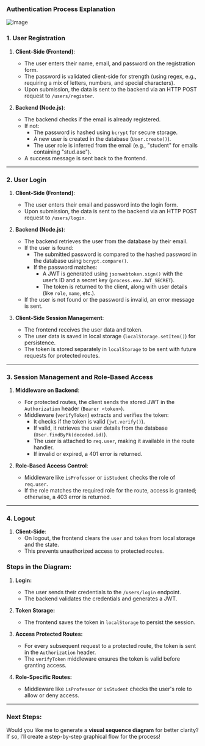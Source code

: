 ### Authentication Process Explanation
![image](https://github.com/user-attachments/assets/63719496-14b1-4215-bfef-a8bb00e0598e)


### **1. User Registration**

1. **Client-Side (Frontend)**:
   - The user enters their name, email, and password on the registration form.
   - The password is validated client-side for strength (using regex, e.g., requiring a mix of letters, numbers, and special characters).
   - Upon submission, the data is sent to the backend via an HTTP POST request to `/users/register`.

2. **Backend (Node.js)**:
   - The backend checks if the email is already registered.
   - If not:
     - The password is hashed using `bcrypt` for secure storage.
     - A new user is created in the database (`User.create()`).
     - The user role is inferred from the email (e.g., "student" for emails containing "stud.ase").
   - A success message is sent back to the frontend.

---

### **2. User Login**

1. **Client-Side (Frontend)**:
   - The user enters their email and password into the login form.
   - Upon submission, the data is sent to the backend via an HTTP POST request to `/users/login`.

2. **Backend (Node.js)**:
   - The backend retrieves the user from the database by their email.
   - If the user is found:
     - The submitted password is compared to the hashed password in the database using `bcrypt.compare()`.
     - If the password matches:
       - A JWT is generated using `jsonwebtoken.sign()` with the user’s ID and a secret key (`process.env.JWT_SECRET`).
       - The token is returned to the client, along with user details (like `role`, `name`, etc.).
   - If the user is not found or the password is invalid, an error message is sent.

3. **Client-Side Session Management**:
   - The frontend receives the user data and token.
   - The user data is saved in local storage (`localStorage.setItem()`) for persistence.
   - The token is stored separately in `localStorage` to be sent with future requests for protected routes.

---

### **3. Session Management and Role-Based Access**

1. **Middleware on Backend**:
   - For protected routes, the client sends the stored JWT in the `Authorization` header (`Bearer <token>`).
   - Middleware (`verifyToken`) extracts and verifies the token:
     - It checks if the token is valid (`jwt.verify()`).
     - If valid, it retrieves the user details from the database (`User.findByPk(decoded.id)`).
     - The user is attached to `req.user`, making it available in the route handler.
     - If invalid or expired, a 401 error is returned.

2. **Role-Based Access Control**:
   - Middleware like `isProfessor` or `isStudent` checks the role of `req.user`.
   - If the role matches the required role for the route, access is granted; otherwise, a 403 error is returned.

---

### **4. Logout**

1. **Client-Side**:
   - On logout, the frontend clears the `user` and `token` from local storage and the state.
   - This prevents unauthorized access to protected routes.

### **Steps in the Diagram:**

1. **Login:**
   - The user sends their credentials to the `/users/login` endpoint.
   - The backend validates the credentials and generates a JWT.

2. **Token Storage:**
   - The frontend saves the token in `localStorage` to persist the session.

3. **Access Protected Routes:**
   - For every subsequent request to a protected route, the token is sent in the `Authorization` header.
   - The `verifyToken` middleware ensures the token is valid before granting access.

4. **Role-Specific Routes:**
   - Middleware like `isProfessor` or `isStudent` checks the user's role to allow or deny access.

---

### Next Steps:

Would you like me to generate a **visual sequence diagram** for better clarity? If so, I’ll create a step-by-step graphical flow for the process!
